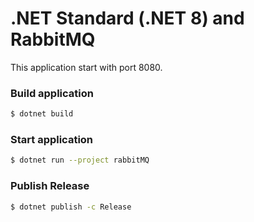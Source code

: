 # .NET Standard (.NET 8) and RabbitMQ
This application start with port 8080.

### Build application
```sh
$ dotnet build
```

### Start application
```sh
$ dotnet run --project rabbitMQ
```

### Publish Release
```sh
$ dotnet publish -c Release
```